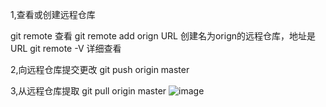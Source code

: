 1,查看或创建远程仓库

   git remote 查看
   git remote add orign URL  创建名为orign的远程仓库，地址是URL
   git remote -V 详细查看
   
2,向远程仓库提交更改
   git push origin master
   
3,从远程仓库提取
   git pull origin master
   ![image]()
